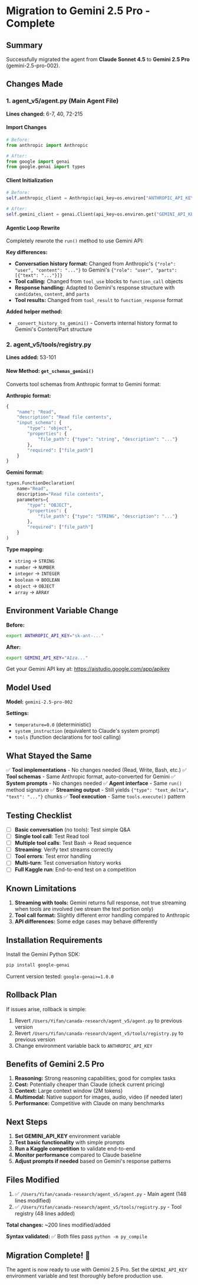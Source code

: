 # Migration to Gemini 2.5 Pro - Complete

## Summary

Successfully migrated the agent from **Claude Sonnet 4.5** to **Gemini 2.5 Pro** (gemini-2.5-pro-002).

## Changes Made

### 1. agent_v5/agent.py (Main Agent File)

**Lines changed:** 6-7, 40, 72-215

#### Import Changes
```python
# Before:
from anthropic import Anthropic

# After:
from google import genai
from google.genai import types
```

#### Client Initialization
```python
# Before:
self.anthropic_client = Anthropic(api_key=os.environ["ANTHROPIC_API_KEY"])

# After:
self.gemini_client = genai.Client(api_key=os.environ.get("GEMINI_API_KEY"))
```

#### Agentic Loop Rewrite
Completely rewrote the `run()` method to use Gemini API:

**Key differences:**
- **Conversation history format:** Changed from Anthropic's `{"role": "user", "content": "..."}` to Gemini's `{"role": "user", "parts": [{"text": "..."}]}`
- **Tool calling:** Changed from `tool_use` blocks to `function_call` objects
- **Response handling:** Adapted to Gemini's response structure with `candidates`, `content`, and `parts`
- **Tool results:** Changed from `tool_result` to `function_response` format

**Added helper method:**
- `_convert_history_to_gemini()` - Converts internal history format to Gemini's Content/Part structure

### 2. agent_v5/tools/registry.py

**Lines added:** 53-101

#### New Method: `get_schemas_gemini()`

Converts tool schemas from Anthropic format to Gemini format:

**Anthropic format:**
```python
{
    "name": "Read",
    "description": "Read file contents",
    "input_schema": {
        "type": "object",
        "properties": {
            "file_path": {"type": "string", "description": "..."}
        },
        "required": ["file_path"]
    }
}
```

**Gemini format:**
```python
types.FunctionDeclaration(
    name="Read",
    description="Read file contents",
    parameters={
        "type": "OBJECT",
        "properties": {
            "file_path": {"type": "STRING", "description": "..."}
        },
        "required": ["file_path"]
    }
)
```

**Type mapping:**
- `string` → `STRING`
- `number` → `NUMBER`
- `integer` → `INTEGER`
- `boolean` → `BOOLEAN`
- `object` → `OBJECT`
- `array` → `ARRAY`

## Environment Variable Change

**Before:**
```bash
export ANTHROPIC_API_KEY="sk-ant-..."
```

**After:**
```bash
export GEMINI_API_KEY="AIza..."
```

Get your Gemini API key at: https://aistudio.google.com/app/apikey

## Model Used

**Model:** `gemini-2.5-pro-002`

**Settings:**
- `temperature=0.0` (deterministic)
- `system_instruction` (equivalent to Claude's system prompt)
- `tools` (function declarations for tool calling)

## What Stayed the Same

✅ **Tool implementations** - No changes needed (Read, Write, Bash, etc.)
✅ **Tool schemas** - Same Anthropic format, auto-converted for Gemini
✅ **System prompts** - No changes needed
✅ **Agent interface** - Same `run()` method signature
✅ **Streaming output** - Still yields `{"type": "text_delta", "text": "..."}` chunks
✅ **Tool execution** - Same `tools.execute()` pattern

## Testing Checklist

- [ ] **Basic conversation** (no tools): Test simple Q&A
- [ ] **Single tool call**: Test Read tool
- [ ] **Multiple tool calls**: Test Bash → Read sequence
- [ ] **Streaming**: Verify text streams correctly
- [ ] **Tool errors**: Test error handling
- [ ] **Multi-turn**: Test conversation history works
- [ ] **Full Kaggle run**: End-to-end test on a competition

## Known Limitations

1. **Streaming with tools:** Gemini returns full response, not true streaming when tools are involved (we stream the text portion only)
2. **Tool call format:** Slightly different error handling compared to Anthropic
3. **API differences:** Some edge cases may behave differently

## Installation Requirements

Install the Gemini Python SDK:

```bash
pip install google-genai
```

Current version tested: `google-genai>=1.0.0`

## Rollback Plan

If issues arise, rollback is simple:

1. Revert `/Users/Yifan/canada-research/agent_v5/agent.py` to previous version
2. Revert `/Users/Yifan/canada-research/agent_v5/tools/registry.py` to previous version
3. Change environment variable back to `ANTHROPIC_API_KEY`

## Benefits of Gemini 2.5 Pro

1. **Reasoning:** Strong reasoning capabilities, good for complex tasks
2. **Cost:** Potentially cheaper than Claude (check current pricing)
3. **Context:** Large context window (2M tokens)
4. **Multimodal:** Native support for images, audio, video (if needed later)
5. **Performance:** Competitive with Claude on many benchmarks

## Next Steps

1. **Set GEMINI_API_KEY** environment variable
2. **Test basic functionality** with simple prompts
3. **Run a Kaggle competition** to validate end-to-end
4. **Monitor performance** compared to Claude baseline
5. **Adjust prompts if needed** based on Gemini's response patterns

## Files Modified

1. ✅ `/Users/Yifan/canada-research/agent_v5/agent.py` - Main agent (148 lines modified)
2. ✅ `/Users/Yifan/canada-research/agent_v5/tools/registry.py` - Tool registry (48 lines added)

**Total changes:** ~200 lines modified/added

**Syntax validated:** ✅ Both files pass `python -m py_compile`

## Migration Complete! 🎉

The agent is now ready to use with Gemini 2.5 Pro. Set the `GEMINI_API_KEY` environment variable and test thoroughly before production use.
